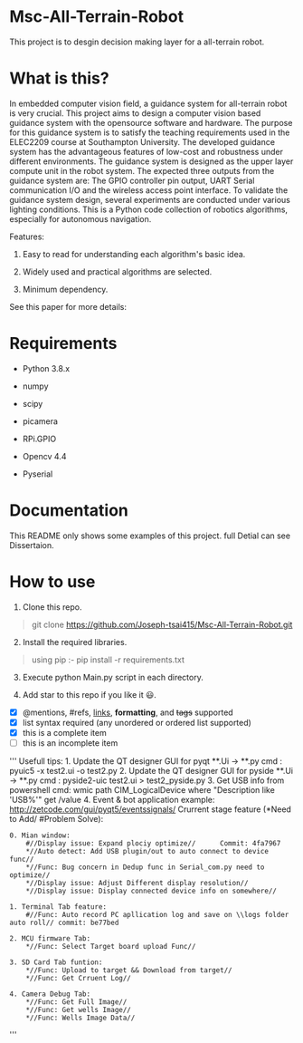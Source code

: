# Msc-All-Terrain-Robot
This project is to desgin decision making layer for a all-terrain robot.


# What is this?
In embedded computer vision field, a guidance system for all-terrain robot is very crucial. This project aims to design a computer vision based guidance system with the opensource software and hardware. The purpose for this guidance system is to satisfy the teaching requirements used in the ELEC2209 course at Southampton University. The developed guidance system has the advantageous features of low-cost and robustness under different environments. The guidance system is designed as the upper layer compute unit in the robot system. The expected three outputs from the guidance system are: The GPIO controller pin output, UART Serial communication I/O and the wireless access point interface. To validate the guidance system design, several experiments are conducted under various lighting conditions.
This is a Python code collection of robotics algorithms, especially for autonomous navigation.

Features:

1. Easy to read for understanding each algorithm's basic idea.

2. Widely used and practical algorithms are selected.

3. Minimum dependency.

See this paper for more details:




# Requirements

- Python 3.8.x

- numpy

- scipy

- picamera

- RPi.GPIO

- Opencv 4.4

- Pyserial

# Documentation

This README only shows some examples of this project. 
full Detial can see Dissertaion. 

# How to use

1. Clone this repo.

> git clone https://github.com/Joseph-tsai415/Msc-All-Terrain-Robot.git


2. Install the required libraries.

> using pip :-
         pip install -r requirements.txt
         

3. Execute python Main.py script in each directory.

4. Add star to this repo if you like it :smiley:. 


- [x] @mentions, #refs, [links](), **formatting**, and <del>tags</del> supported
- [x] list syntax required (any unordered or ordered list supported)
- [x] this is a complete item
- [ ] this is an incomplete item

'''
Usefull tips:
    1. Update the QT designer GUI for pyqt      **.Ui -> **.py cmd : pyuic5 -x test2.ui -o test2.py
    2. Update the QT designer GUI for pyside    **.Ui -> **.py cmd : pyside2-uic test2.ui > test2_pyside.py
    3. Get USB info from powershell cmd: wmic path CIM_LogicalDevice where "Description like 'USB%'" get /value
    4. Event & bot application example: http://zetcode.com/gui/pyqt5/eventssignals/
Crurrent stage feature (*Need to Add/ #Problem Solve):

    0. Mian window: 
        #//Display issue: Expand plociy optimize//      Commit: 4fa7967
        *//Auto detect: Add USB plugin/out to auto connect to device func//
        *//Func: Bug concern in Dedup func in Serial_com.py need to optimize//
        *//Display issue: Adjust Different display resolution//
        *//Display issue: Display connected device info on somewhere//

    1. Terminal Tab feature:
        #//Func: Auto record PC apllication log and save on \\logs folder auto roll// commit: be77bed

    2. MCU firmware Tab:
        *//Func: Select Target board upload Func//

    3. SD Card Tab funtion: 
        *//Func: Upload to target && Download from target//
        *//Func: Get Crruent Log//

    4. Camera Debug Tab:
        *//Func: Get Full Image//
        *//Func: Get wells Image//
        *//Func: Wells Image Data//
'''       
